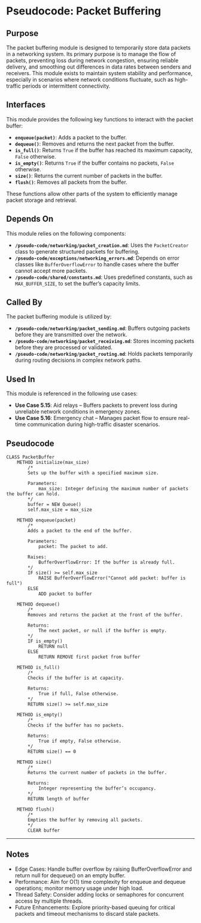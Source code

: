 # Pseudocode: Packet Buffering

## Purpose
The packet buffering module is designed to temporarily store data packets in a networking system. Its primary purpose is to manage the flow of packets, preventing loss during network congestion, ensuring reliable delivery, and smoothing out differences in data rates between senders and receivers. This module exists to maintain system stability and performance, especially in scenarios where network conditions fluctuate, such as high-traffic periods or intermittent connectivity.

## Interfaces
This module provides the following key functions to interact with the packet buffer:
- **`enqueue(packet)`**: Adds a packet to the buffer.
- **`dequeue()`**: Removes and returns the next packet from the buffer.
- **`is_full()`**: Returns `True` if the buffer has reached its maximum capacity, `False` otherwise.
- **`is_empty()`**: Returns `True` if the buffer contains no packets, `False` otherwise.
- **`size()`**: Returns the current number of packets in the buffer.
- **`flush()`**: Removes all packets from the buffer.

These functions allow other parts of the system to efficiently manage packet storage and retrieval.

## Depends On
This module relies on the following components:
- **`/pseudo-code/networking/packet_creation.md`**: Uses the `PacketCreator` class to generate structured packets for buffering.
- **`/pseudo-code/exceptions/networking_errors.md`**: Depends on error classes like `BufferOverflowError` to handle cases where the buffer cannot accept more packets.
- **`/pseudo-code/shared/constants.md`**: Uses predefined constants, such as `MAX_BUFFER_SIZE`, to set the buffer’s capacity limits.

## Called By
The packet buffering module is utilized by:
- **`/pseudo-code/networking/packet_sending.md`**: Buffers outgoing packets before they are transmitted over the network.
- **`/pseudo-code/networking/packet_receiving.md`**: Stores incoming packets before they are processed or validated.
- **`/pseudo-code/networking/packet_routing.md`**: Holds packets temporarily during routing decisions in complex network paths.

## Used In
This module is referenced in the following use cases:
- **Use Case 5.15**: Aid relays – Buffers packets to prevent loss during unreliable network conditions in emergency zones.
- **Use Case 5.16**: Emergency chat – Manages packet flow to ensure real-time communication during high-traffic disaster scenarios.

## Pseudocode
```pseudocode
CLASS PacketBuffer
    METHOD initialize(max_size)
        /*
        Sets up the buffer with a specified maximum size.

        Parameters:
            max_size: Integer defining the maximum number of packets the buffer can hold.
        */
        buffer = NEW Queue()
        self.max_size = max_size

    METHOD enqueue(packet)
        /*
        Adds a packet to the end of the buffer.

        Parameters:
            packet: The packet to add.

        Raises:
            BufferOverflowError: If the buffer is already full.
        */
        IF size() >= self.max_size
            RAISE BufferOverflowError("Cannot add packet: buffer is full")
        ELSE
            ADD packet to buffer

    METHOD dequeue()
        /*
        Removes and returns the packet at the front of the buffer.

        Returns:
            The next packet, or null if the buffer is empty.
        */
        IF is_empty()
            RETURN null
        ELSE
            RETURN REMOVE first packet from buffer

    METHOD is_full()
        /*
        Checks if the buffer is at capacity.

        Returns:
            True if full, False otherwise.
        */
        RETURN size() >= self.max_size

    METHOD is_empty()
        /*
        Checks if the buffer has no packets.

        Returns:
            True if empty, False otherwise.
        */
        RETURN size() == 0

    METHOD size()
        /*
        Returns the current number of packets in the buffer.

        Returns:
            Integer representing the buffer’s occupancy.
        */
        RETURN length of buffer

    METHOD flush()
        /*
        Empties the buffer by removing all packets.
        */
        CLEAR buffer
```

---

## Notes
- Edge Cases: Handle buffer overflow by raising BufferOverflowError and return null for dequeue() on an empty buffer.
- Performance: Aim for O(1) time complexity for enqueue and dequeue operations; monitor memory usage under high load.
- Thread Safety: Consider adding locks or semaphores for concurrent access by multiple threads.
- Future Enhancements: Explore priority-based queuing for critical packets and timeout mechanisms to discard stale packets.
